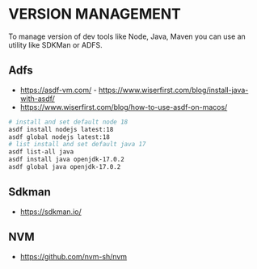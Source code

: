 # VERSION MANAGEMENT

To manage version of dev tools like Node, Java, Maven you can use an utility like SDKMan or ADFS.

## Adfs

- https://asdf-vm.com/
- https://www.wiserfirst.com/blog/install-java-with-asdf/
- https://www.wiserfirst.com/blog/how-to-use-asdf-on-macos/

```bash
# install and set default node 18
asdf install nodejs latest:18
asdf global nodejs latest:18
# list install and set default java 17
asdf list-all java
asdf install java openjdk-17.0.2
asdf global java openjdk-17.0.2
```

## Sdkman

- https://sdkman.io/

## NVM

- https://github.com/nvm-sh/nvm